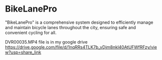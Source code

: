 # BikeLanePro
"BikeLanePro" is a comprehensive system designed to efficiently manage and maintain bicycle lanes throughout the city, ensuring safe and convenient cycling for all.

DVR00035.MP4 file is in my google drive
https://drive.google.com/file/d/1nqRRs4TLK7b_vDjm8nkl40AtUFWfRFzy/view?usp=share_link
